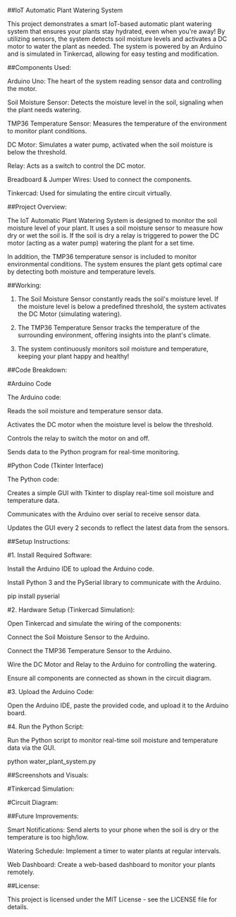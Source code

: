 ##IoT Automatic Plant Watering System

This project demonstrates a smart IoT-based automatic plant watering system that ensures your plants stay hydrated, even when you're away! By utilizing sensors, the system detects soil moisture levels and activates a DC motor to water the plant as needed. The system is powered by an Arduino and is simulated in Tinkercad, allowing for easy testing and modification.

##Components Used:

Arduino Uno: The heart of the system reading sensor data and controlling the motor.

Soil Moisture Sensor: Detects the moisture level in the soil, signaling when the plant needs watering.

TMP36 Temperature Sensor: Measures the temperature of the environment to monitor plant conditions.

DC Motor: Simulates a water pump, activated when the soil moisture is below the threshold.

Relay: Acts as a switch to control the DC motor.

Breadboard & Jumper Wires: Used to connect the components.

Tinkercad: Used for simulating the entire circuit virtually.

##Project Overview:

The IoT Automatic Plant Watering System is designed to monitor the soil moisture level of your plant. It uses a soil moisture sensor to measure how dry or wet the soil is. If the soil is dry a relay is triggered to power the DC motor (acting as a water pump) watering the plant for a set time.

In addition, the TMP36 temperature sensor is included to monitor environmental conditions. The system ensures the plant gets optimal care by detecting both moisture and temperature levels.

##Working:

1. The Soil Moisture Sensor constantly reads the soil's moisture level. If the moisture level is below a predefined threshold, the system activates the DC Motor (simulating watering).

2. The TMP36 Temperature Sensor tracks the temperature of the surrounding environment, offering insights into the plant's climate.

3. The system continuously monitors soil moisture and temperature, keeping your plant happy and healthy!

##Code Breakdown:

#Arduino Code

The Arduino code:

Reads the soil moisture and temperature sensor data.

Activates the DC motor when the moisture level is below the threshold.

Controls the relay to switch the motor on and off.

Sends data to the Python program for real-time monitoring.


#Python Code (Tkinter Interface)

The Python code:

Creates a simple GUI with Tkinter to display real-time soil moisture and temperature data.

Communicates with the Arduino over serial to receive sensor data.

Updates the GUI every 2 seconds to reflect the latest data from the sensors.

##Setup Instructions:

#1. Install Required Software:

Install the Arduino IDE to upload the Arduino code.

Install Python 3 and the PySerial library to communicate with the Arduino.

pip install pyserial

#2. Hardware Setup (Tinkercad Simulation):

Open Tinkercad and simulate the wiring of the components:

Connect the Soil Moisture Sensor to the Arduino.

Connect the TMP36 Temperature Sensor to the Arduino.

Wire the DC Motor and Relay to the Arduino for controlling the watering.

Ensure all components are connected as shown in the circuit diagram.

#3. Upload the Arduino Code:

Open the Arduino IDE, paste the provided code, and upload it to the Arduino board.

#4. Run the Python Script:

Run the Python script to monitor real-time soil moisture and temperature data via the GUI.

python water_plant_system.py

##Screenshots and Visuals:

#Tinkercad Simulation:

#Circuit Diagram:

##Future Improvements:

Smart Notifications: Send alerts to your phone when the soil is dry or the temperature is too high/low.

Watering Schedule: Implement a timer to water plants at regular intervals.

Web Dashboard: Create a web-based dashboard to monitor your plants remotely.

##License:

This project is licensed under the MIT License - see the LICENSE file for details.





